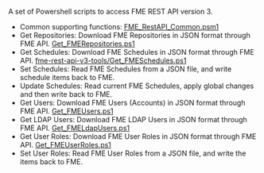 A set of Powershell scripts to access FME REST API version 3.
- Common supporting functions: [FME_RestAPI_Common.psm1](https://github.com/bcgov/operational-utilities/blob/main/fme-rest-api-v3-tools/FME_RestAPI_Common.psm1)
- Get Repositories: Download FME Repositories in JSON format through FME API. [Get_FMERepositories.ps1](https://github.com/bcgov/operational-utilities/blob/main/fme-rest-api-v3-tools/Get_FMERepositories.ps1)
- Get Schedules: Download FME Schedules in JSON format through FME API. [fme-rest-api-v3-tools/Get_FMESchedules.ps1](https://github.com/bcgov/operational-utilities/blob/main/fme-rest-api-v3-tools/Get_FMESchedules.ps1)
- Set Schedules: Read FME Schedules from a JSON file, and write schedule items back to FME.
- Update Schedules: Read current FME Schedules, apply global changes and then write back to FME.
- Get Users: Download FME Users (Accounts) in JSON format through FME API. [Get_FMEUsers.ps1](https://github.com/bcgov/operational-utilities/blob/main/fme-rest-api-v3-tools/Get_FMEUsers.ps1)
- Get LDAP Users: Download FME LDAP Users in JSON format through FME API. [Get_FMELdapUsers.ps1](https://github.com/bcgov/operational-utilities/blob/main/fme-rest-api-v3-tools/Get_FMELdapUsers.ps1)
- Get User Roles: Download FME User Roles in JSON format through FME API. [Get_FMEUserRoles.ps1](https://github.com/bcgov/operational-utilities/blob/main/fme-rest-api-v3-tools/Get_FMEUserRoles.ps1)
- Set User Roles: Read FME User Roles from a JSON file, and write the items back to FME.

